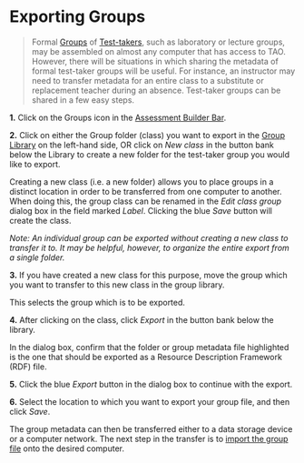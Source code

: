 <!--
created_at: 2016-12-15
authors:         
    - "Catherine Pease"
--> 

# Exporting Groups

>Formal [Groups](../appendix/glossary.md#group) of [Test-takers](../appendix/glossary.md#test-taker), such as laboratory or lecture groups, may be assembled on almost any computer that has access to TAO. However, there will be situations in which sharing the metadata of formal test-taker groups will be useful. For instance, an instructor may need to transfer metadata for an entire class to a substitute or replacement teacher during an absence. Test-taker groups can be shared in a few easy steps.

**1.**  Click on the Groups icon in the [Assessment Builder Bar](../appendix/glossary.md#assessment-builder-bar).

**2.**  Click on either the Group folder (class) you want to export in the [Group Library](../appendix/glossary.md#group-library) on the left-hand side, OR click on *New class* in the button bank below the Library to create a new folder for the test-taker group you would like to export.

Creating a new class (i.e. a new folder) allows you to place groups in a distinct location in order to be transferred from one computer to another. When doing this, the group class can be renamed in the *Edit class group* dialog box in the field marked *Label*. Clicking the blue *Save* button will create the class.

*Note: An individual group can be exported without creating a new class to transfer it to. It may be helpful, however, to organize the entire export from a single folder.*

**3.**  If you have created a new class for this purpose, move the group which you want to transfer to this new class in the group library.

This selects the group which is to be exported.

**4.**  After clicking on the class, click *Export* in the button bank below the library.

In the dialog box, confirm that the folder or group metadata file highlighted is the one that should be exported as a Resource Description Framework (RDF) file.

<!-- Missing Screenshot: Exporting Groups of Test-takers -->

**5.**  Click the blue *Export* button in the dialog box to continue with the export.

**6.**  Select the location to which you want to export your group file, and then click *Save*.

The group metadata can then be transferred either to a data storage device or a computer network. The next step in the transfer is to [import the group file](../groups/importing-groups.md) onto the desired computer.

